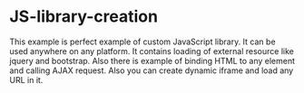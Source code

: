 # JS-library-creation

This example is perfect example of custom JavaScript library. It can be used anywhere on any platform.
It contains loading of external resource like jquery and bootstrap. Also there is example of binding HTML to any element and calling AJAX request.
Also you can create dynamic iframe and load any URL in it.